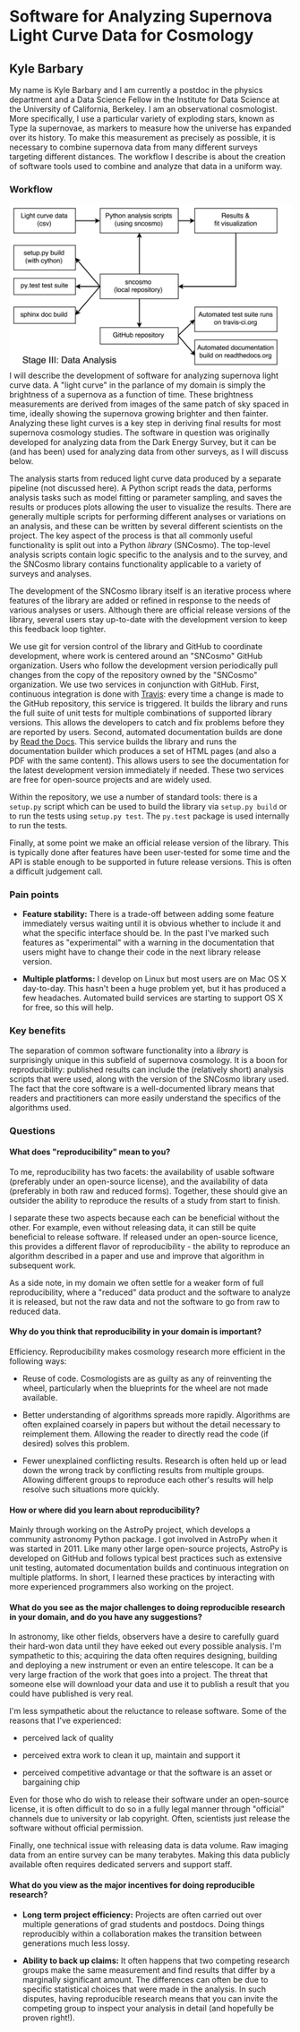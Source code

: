 Software for Analyzing Supernova Light Curve Data for Cosmology
===============================================================

Kyle Barbary
------------

My name is Kyle Barbary and I am currently a postdoc in the physics department and a Data Science Fellow in the Institute for Data Science at the University of California, Berkeley. I am an observational cosmologist. More specifically, I use a particular variety of exploding stars, known as Type Ia supernovae, as markers to measure how the universe has expanded over its history. To make this measurement as precisely as possible, it is necessary to combine supernova data from many different surveys targeting different distances. The workflow I describe is about the creation of software tools used to combine and analyze that data in a uniform way.

### Workflow

![Diagram](kbarbary.png) I will describe the development of software for analyzing supernova light curve data. A "light curve" in the parlance of my domain is simply the brightness of a supernova as a function of time. These brightness measurements are derived from images of the same patch of sky spaced in time, ideally showing the supernova growing brighter and then fainter. Analyzing these light curves is a key step in deriving final results for most supernova cosmology studies. The software in question was originally developed for analyzing data from the Dark Energy Survey, but it can be (and has been) used for analyzing data from other surveys, as I will discuss below.

The analysis starts from reduced light curve data produced by a separate pipeline (not discussed here). A Python script reads the data, performs analysis tasks such as model fitting or parameter sampling, and saves the results or produces plots allowing the user to visualize the results. There are generally multiple scripts for performing different analyses or variations on an analysis, and these can be written by several different scientists on the project. The key aspect of the process is that all commonly useful functionality is split out into a Python *library* (SNCosmo). The top-level analysis scripts contain logic specific to the analysis and to the survey, and the SNCosmo library contains functionality applicable to a variety of surveys and analyses.

The development of the SNCosmo library itself is an iterative process where features of the library are added or refined in response to the needs of various analyses or users. Although there are official release versions of the library, several users stay up-to-date with the development version to keep this feedback loop tighter.

We use git for version control of the library and GitHub to coordinate development, where work is centered around an "SNCosmo" GitHub organization. Users who follow the development version periodically pull changes from the copy of the repository owned by the "SNCosmo" organization. We use two services in conjunction with GitHub. First, continuous integration is done with [Travis](http://travis-ci.org): every time a change is made to the GitHub repository, this service is triggered. It builds the library and runs the full suite of unit tests for multiple combinations of supported library versions. This allows the developers to catch and fix problems before they are reported by users. Second, automated documentation builds are done by [Read the Docs](http://readthedocs.org). This service builds the library and runs the documentation builder which produces a set of HTML pages (and also a PDF with the same content). This allows users to see the documentation for the latest development version immediately if needed. These two services are free for open-source projects and are widely used.

Within the repository, we use a number of standard tools: there is a `setup.py` script which can be used to build the library via `setup.py build` or to run the tests using `setup.py test`. The `py.test` package is used internally to run the tests.

Finally, at some point we make an official release version of the library. This is typically done after features have been user-tested for some time and the API is stable enough to be supported in future release versions. This is often a difficult judgement call.

### Pain points

-   **Feature stability:** There is a trade-off between adding some feature immediately versus waiting until it is obvious whether to include it and what the specific interface should be. In the past I've marked such features as "experimental" with a warning in the documentation that users might have to change their code in the next library release version.

-   **Multiple platforms:** I develop on Linux but most users are on Mac OS X day-to-day. This hasn't been a huge problem yet, but it has produced a few headaches. Automated build services are starting to support OS X for free, so this will help.

### Key benefits

The separation of common software functionality into a *library* is surprisingly unique in this subfield of supernova cosmology. It is a boon for reproducibility: published results can include the (relatively short) analysis scripts that were used, along with the version of the SNCosmo library used. The fact that the core software is a well-documented library means that readers and practitioners can more easily understand the specifics of the algorithms used.

### Questions

#### What does "reproducibility" mean to you?

To me, reproducibility has two facets: the availability of usable software (preferably under an open-source license), and the availability of data (preferably in both raw and reduced forms). Together, these should give an outsider the ability to reproduce the results of a study from start to finish.

I separate these two aspects because each can be beneficial without the other. For example, even without releasing data, it can still be quite beneficial to release software. If released under an open-source licence, this provides a different flavor of reproducibility - the ability to reproduce an algorithm described in a paper and use and improve that algorithm in subsequent work.

As a side note, in my domain we often settle for a weaker form of full reproducibility, where a "reduced" data product and the software to analyze it is released, but not the raw data and not the software to go from raw to reduced data.

#### Why do you think that reproducibility in your domain is important?

Efficiency. Reproducibility makes cosmology research more efficient in the following ways:

-   Reuse of code. Cosmologists are as guilty as any of reinventing the wheel, particularly when the blueprints for the wheel are not made available.

-   Better understanding of algorithms spreads more rapidly. Algorithms are often explained coarsely in papers but without the detail necessary to reimplement them. Allowing the reader to directly read the code (if desired) solves this problem.

-   Fewer unexplained conflicting results. Research is often held up or lead down the wrong track by conflicting results from multiple groups. Allowing different groups to reproduce each other's results will help resolve such situations more quickly.

#### How or where did you learn about reproducibility?

Mainly through working on the AstroPy project, which develops a community astronomy Python package. I got involved in AstroPy when it was started in 2011. Like many other large open-source projects, AstroPy is developed on GitHub and follows typical best practices such as extensive unit testing, automated documentation builds and continuous integration on multiple platforms. In short, I learned these practices by interacting with more experienced programmers also working on the project.

#### What do you see as the major challenges to doing reproducible research in your domain, and do you have any suggestions?

In astronomy, like other fields, observers have a desire to carefully guard their hard-won data until they have eeked out every possible analysis. I'm sympathetic to this; acquiring the data often requires designing, building and deploying a new instrument or even an entire telescope. It can be a very large fraction of the work that goes into a project. The threat that someone else will download your data and use it to publish a result that you could have published is very real.

I'm less sympathetic about the reluctance to release software. Some of the reasons that I've experienced:

-   perceived lack of quality

-   perceived extra work to clean it up, maintain and support it

-   perceived competitive advantage or that the software is an asset or bargaining chip

Even for those who do wish to release their software under an open-source license, it is often difficult to do so in a fully legal manner through "official" channels due to university or lab copyright. Often, scientists just release the software without official permission.

Finally, one technical issue with releasing data is data volume. Raw imaging data from an entire survey can be many terabytes. Making this data publicly available often requires dedicated servers and support staff.

#### What do you view as the major incentives for doing reproducible research?

-   **Long term project efficiency:** Projects are often carried out over multiple generations of grad students and postdocs. Doing things reproducibly within a collaboration makes the transition between generations much less lossy.

-   **Ability to back up claims:** It often happens that two competing research groups make the same measurement and find results that differ by a marginally significant amount. The differences can often be due to specific statistical choices that were made in the analysis. In such disputes, having reproducible research means that you can invite the competing group to inspect your analysis in detail (and hopefully be proven right!).


